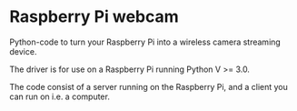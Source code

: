 # Raspberry Pi webcam

Python-code to turn your Raspberry Pi into a wireless camera streaming device.

The driver is for use on a Raspberry Pi running Python V >= 3.0.

The code consist of a server running on the Raspberry Pi, and a client you can run on i.e. a computer.
